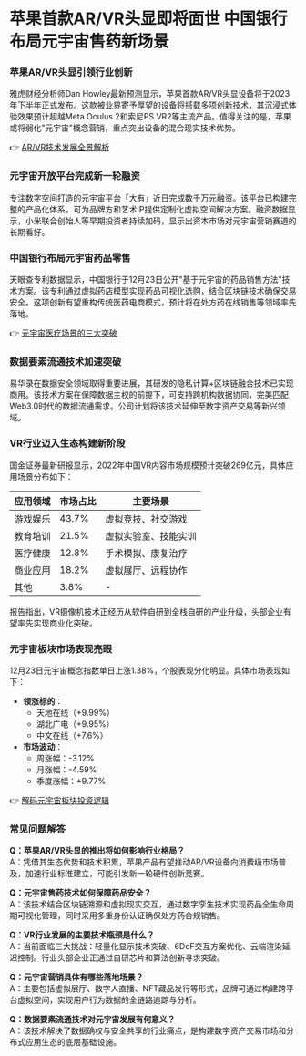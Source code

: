# 苹果首款AR/VR头显即将面世 中国银行布局元宇宙售药新场景

### 苹果AR/VR头显引领行业创新
雅虎财经分析师Dan Howley最新预测显示，苹果首款AR/VR头显设备将于2023年下半年正式发布。这款被业界寄予厚望的设备将搭载多项创新技术，其沉浸式体验效果预计超越Meta Oculus 2和索尼PS VR2等主流产品。值得关注的是，苹果或将弱化"元宇宙"概念营销，重点突出设备的混合现实技术优势。

👉 [AR/VR技术发展全景解析](https://bit.ly/okx_welcome)

### 元宇宙开放平台完成新一轮融资
专注数字空间打造的元宇宙平台「大有」近日完成数千万元融资。该平台已构建完整的产品化体系，可为品牌方和艺术IP提供定制化虚拟空间解决方案。融资数据显示，小米联合创始人等早期投资者持续加码，显示出资本市场对元宇宙营销赛道的长期看好。

### 中国银行布局元宇宙药品零售
天眼查专利数据显示，中国银行于12月23日公开"基于元宇宙的药品销售方法"技术方案。该专利通过虚拟药店模型实现药品可视化选购，结合区块链技术确保交易安全。这项创新有望重构传统医药电商模式，预计将在处方药在线销售等领域率先落地。

👉 [元宇宙医疗场景的三大突破](https://bit.ly/okx_welcome)

### 数据要素流通技术加速突破
易华录在数据安全领域取得重要进展，其研发的隐私计算+区块链融合技术已实现商用。该技术方案在保障数据主权的前提下，可支持跨机构数据协同，完美匹配Web3.0时代的数据流通需求。公司计划将该技术延伸至数字资产交易等新兴领域。

### VR行业迈入生态构建新阶段
国金证券最新研报显示，2022年中国VR内容市场规模预计突破269亿元，具体应用场景分布如下：

| 应用领域   | 市场占比 | 主要场景               |
|------------|----------|------------------------|
| 游戏娱乐   | 43.7%    | 虚拟竞技、社交游戏     |
| 教育培训   | 21.5%    | 虚拟实验室、技能实训   |
| 医疗健康   | 12.8%    | 手术模拟、康复治疗     |
| 商业应用   | 18.2%    | 虚拟展厅、远程协作     |
| 其他       | 3.8%     | -                      |

报告指出，VR摄像机技术正经历从软件自研到全栈自研的产业升级，头部企业有望率先实现商业化突破。

### 元宇宙板块市场表现亮眼
12月23日元宇宙概念指数单日上涨1.38%，个股表现分化明显。具体市场表现如下：

- **领涨标的**：
  - 天地在线（+9.99%）
  - 湖北广电（+9.95%）
  - 中文在线（+7.6%）
- **市场波动**：
  - 周涨幅：-3.12%
  - 月涨幅：-4.59%
  - 季度涨幅：+9.77%

👉 [解码元宇宙板块投资逻辑](https://bit.ly/okx_welcome)

### 常见问题解答

**Q：苹果AR/VR头显的推出将如何影响行业格局？**  
A：凭借其生态优势和技术积累，苹果产品有望推动AR/VR设备向消费级市场普及，加速行业标准建立，可能引发新一轮硬件创新竞赛。

**Q：元宇宙售药技术如何保障药品安全？**  
A：该技术结合区块链溯源和虚拟现实交互，通过数字孪生技术实现药品全生命周期可视化管理，同时采用多重身份认证确保处方药合规销售。

**Q：VR行业发展的主要技术瓶颈是什么？**  
A：当前面临三大挑战：轻量化显示技术突破、6DoF交互方案优化、云端渲染延迟控制。行业头部企业正通过自研芯片和算法创新寻求突破。

**Q：元宇宙营销具体有哪些落地场景？**  
A：主要包括虚拟展厅、数字人直播、NFT藏品发行等形式，品牌可通过构建跨平台虚拟空间，实现用户行为数据的全链路追踪与分析。

**Q：数据要素流通技术对元宇宙发展有何意义？**  
A：该技术解决了数据确权与安全共享的行业痛点，是构建数字资产交易市场和分布式应用生态的底层基础设施。